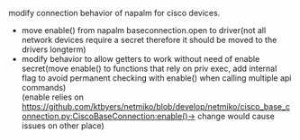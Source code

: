 modify connection behavior of napalm for cisco devices.
 - move enable() from napalm baseconnection.open  to driver(not all network devices require a secret therefore it should be                  moved to the drivers longterm)
 - modify behavior to allow getters to work without need of enable secret(move enable() to functions that rely on priv exec, add internal flag to avoid permanent checking with enable() when calling multiple api commands)  
   (enable relies on https://github.com/ktbyers/netmiko/blob/develop/netmiko/cisco_base_connection.py:CiscoBaseConnection:enable()-> change would cause issues on other place)
  
